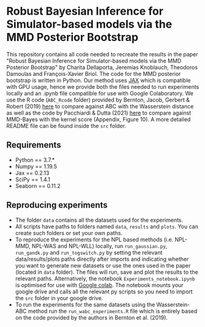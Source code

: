 # Robust Bayesian Inference for Simulator-based models via the MMD Posterior Bootstrap
This repository contains all code needed to recreate the results in the paper "Robust Bayesian Inference for Simulator-based models via the MMD Posterior Bootstrap" by 
Charita Dellaporta, Jeremias Knoblauch, Theodoros Damoulas and François-Xavier Briol. The code for the MMD posterior bootstrap is written in Python. Our method uses [JAX](https://jax.readthedocs.io/en/latest/notebooks/quickstart.html) which is 
compatible with GPU usage, hence we provide both the files needed to run experiments locally and an .ipynb file compatible for use with Google Colaboratory. 
We use the R code (`ABC_Rcode` folder) provided by Bernton, Jacob, Gerbert & Robert (2019) [here](https://github.com/pierrejacob/winference/tree/master/inst/reproduceabc) to compare against ABC with the Wasserstein distance as well as the code by Pacchiardi & Dutta (2021) [here](https://github.com/LoryPack/GenBayes_LikelihoodFree_ScoringRules) to compare against MMD-Bayes with the kernel score (Appendix, Figure 10).
A more detailed README file can be found inside the `src` folder.

## Requirements 
- Python == 3.7.*
- Numpy == 1.19.5
- Jax == 0.2.13
- SciPy == 1.4.1
- Seaborn == 0.11.2

## Reproducing experiments 
- The folder `data` contains all the datasets used for the experiments.
- All scripts have paths to folders named `data`, `results` and  `plots`. You can create such folders or set your own paths. 
- To reproduce the experiments for the NPL based methods (i.e. NPL-MMD, NPL-WAS and NPL-WLL) locally, run `run_gaussian.py`, `run_gandk.py` and `run_togswitch.py` by setting the relevant data/results/plots paths 
directly after imports and indicating whether you want to generate new datasets or use the ones used in the paper (located in `data` folder). 
The files will run, save and plot the results to the relevant paths. Alternatively, the notebook `Experiments_notebook.ipynb` is optimised for use with [Google colab](https://colab.research.google.com/).
The notebook mounts your google drive and calls all the relevant py scripts so you need to import the `src` folder in your google drive. 
- To run the experiments for the same datasets using the Wasserstein-ABC method run the `run_wabc_experiments.R` file which is entirely based on the code provided
by the authors in Bernton et al. (2019). 



